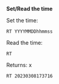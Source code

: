 __Set/Read the time__

Set the time:

	RT YYYYMMDDhhmmss

Read the time:

	RT
	
Returns: x

`RT 20230308173716`
